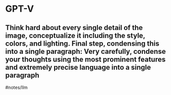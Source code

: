 # GPT-V

Think hard about every single detail of the image, conceptualize it including the style, colors, and lighting.
Final step, condensing this into a single paragraph:
Very carefully, condense your thoughts using the most prominent features and extremely precise language into a single paragraph
---


#notes/llm